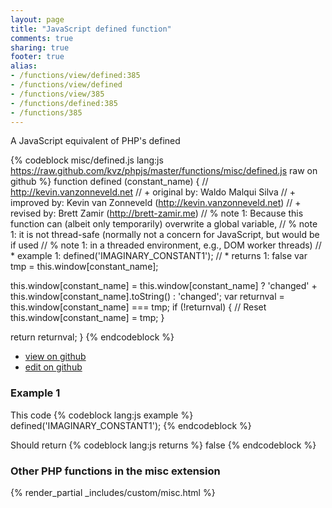 ```yaml
---
layout: page
title: "JavaScript defined function"
comments: true
sharing: true
footer: true
alias:
- /functions/view/defined:385
- /functions/view/defined
- /functions/view/385
- /functions/defined:385
- /functions/385
---
```

<!-- Generated by Rakefile:build -->
A JavaScript equivalent of PHP's defined

{% codeblock misc/defined.js lang:js https://raw.github.com/kvz/phpjs/master/functions/misc/defined.js raw on github %}
function defined (constant_name) {
  // http://kevin.vanzonneveld.net
  // +   original by: Waldo Malqui Silva
  // +   improved by: Kevin van Zonneveld (http://kevin.vanzonneveld.net)
  // +    revised by: Brett Zamir (http://brett-zamir.me)
  // %          note 1: Because this function can (albeit only temporarily) overwrite a global variable,
  // %          note 1: it is not thread-safe (normally not a concern for JavaScript, but would be if used
  // %          note 1: in a threaded environment, e.g., DOM worker threads)
  // *     example 1: defined('IMAGINARY_CONSTANT1');
  // *     returns 1: false
  var tmp = this.window[constant_name];

  this.window[constant_name] = this.window[constant_name] ? 'changed' + this.window[constant_name].toString() : 'changed';
  var returnval = this.window[constant_name] === tmp;
  if (!returnval) { // Reset
    this.window[constant_name] = tmp;
  }

  return returnval;
}
{% endcodeblock %}

 - [view on github](https://github.com/kvz/phpjs/blob/master/functions/misc/defined.js)
 - [edit on github](https://github.com/kvz/phpjs/edit/master/functions/misc/defined.js)

### Example 1
This code
{% codeblock lang:js example %}
defined('IMAGINARY_CONSTANT1');
{% endcodeblock %}

Should return
{% codeblock lang:js returns %}
false
{% endcodeblock %}


### Other PHP functions in the misc extension
{% render_partial _includes/custom/misc.html %}
